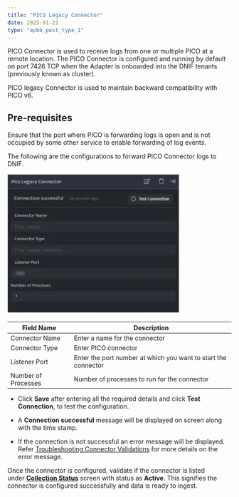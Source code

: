 ```yaml
---
title: "PICO Legacy Connector"
date: 2025-01-21
type: "epkb_post_type_1"
---
```


PICO Connector is used to receive logs from one or multiple PICO at a remote location. The PICO Connector is configured and running by default on port 7426 TCP when the Adapter is onboarded into the DNIF tenants (previously known as cluster).

PICO legacy Connector is used to maintain backward compatibility with PICO v6.

## **Pre-requisites**

Ensure that the port where PICO is forwarding logs is open and is not occupied by some other service to enable forwarding of log events.

The following are the configurations to forward PICO Connector logs to DNIF.‌

![image 1-Nov-16-2023-09-27-35-8936-AM](./images-PICO%20Legacy%20Connector/PICO-Legacy-Connector-1.webp)

| **Field Name** | **Description** |
| --- | --- |
| Connector Name | Enter a name for the connector |
| Connector Type | Enter PICO connector |
| Listener Port | Enter the port number at which you want to start the connector |
| Number of Processes | Number of processes to run for the connector |

- Click **Save** after entering all the required details and click **Test Connection**, to test the configuration.

- A **Connection successful** message will be displayed on screen along with the time stamp.

- If the connection is not successful an error message will be displayed. Refer [Troubleshooting Connector Validations](https://dnif.it/kb/troubleshooting-and-debugging/troubleshooting-connector-validations/) for more details on the error message.

Once the connector is configured, validate if the connector is listed under **[Collection Status](https://dnif.it/kb/operations/collection-status/)** screen with status as **Active**. This signifies the connector is configured successfully and data is ready to ingest.

